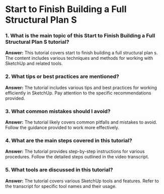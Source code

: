 # Start to Finish  Building a Full Structural Plan S

### 1. What is the main topic of this Start to Finish  Building a Full Structural Plan S tutorial?
**Answer:**
This tutorial covers start to finish  building a full structural plan s. The content includes various techniques and methods for working with SketchUp and related tools.

### 2. What tips or best practices are mentioned?
**Answer:**
The tutorial includes various tips and best practices for working efficiently in SketchUp. Pay attention to the specific recommendations provided.

### 3. What common mistakes should I avoid?
**Answer:**
The tutorial likely covers common pitfalls and mistakes to avoid. Follow the guidance provided to work more effectively.

### 4. What are the main steps covered in this tutorial?
**Answer:**
The tutorial provides step-by-step instructions for various procedures. Follow the detailed steps outlined in the video transcript.

### 5. What tools are discussed in this tutorial?
**Answer:**
The tutorial covers various SketchUp tools and features. Refer to the transcript for specific tool names and their usage.